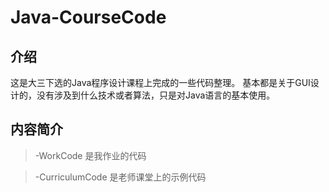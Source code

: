 # Java-CourseCode
## 介绍
这是大三下选的Java程序设计课程上完成的一些代码整理。
基本都是关于GUI设计的，没有涉及到什么技术或者算法，只是对Java语言的基本使用。
## 内容简介
> -WorkCode
> 是我作业的代码

> -CurriculumCode
> 是老师课堂上的示例代码
